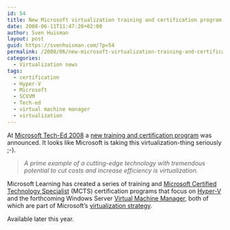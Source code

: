 ```yaml
---
id: 54
title: New Microsoft virtualization training and certification program
date: 2008-06-11T11:47:28+02:00
author: Sven Huisman
layout: post
guid: https://svenhuisman.com/?p=54
permalink: /2008/06/new-microsoft-virtualization-training-and-certification-program/
categories:
  - Virtualization news
tags:
  - certification
  - Hyper-V
  - Microsoft
  - SCVVM
  - Tech-ed
  - virtual machine manager
  - virtualization
---
```

At <a title="Tech-ed 2008" href="http://www.microsoft.com/events/teched2008/itpro/default.mspx" target="_blank">Microsoft Tech-Ed 2008</a> a <a title="new training and certification" href="http://www.microsoft.com/Presspass/Features/2008/jun08/06-10mscert.mspx" target="_blank">new training and certification program</a> was announced. It looks like Microsoft is taking this virtualization-thing seriously ;-).

> _A prime example of a cutting-edge technology with tremendous potential to cut costs and increase efficiency is virtualization._

Microsoft Learning has created a series of training and <a title="MCTS" href="http://www.microsoft.com/learning/mcp/mcts/default.mspx" target="_blank">Microsoft Certified Technology Specialist</a> (MCTS) certification programs that focus on <a title="Hyper-V" href="http://www.microsoft.com/windowsserver2008/en/us/virtualization-consolidation.aspx" target="_blank">Hyper-V</a> and the forthcoming Windows Server <a title="SCVMM" href="http://www.microsoft.com/systemcenter/scvmm/default.mspx" target="_blank">Virtual Machine Manager</a>, both of which are part of Microsoft’s <a title="Microsoft virtualization strategy" href="http://www.microsoft.com/virtualization/strategy.mspx" target="_blank">virtualization strategy</a>.

Available later this year.